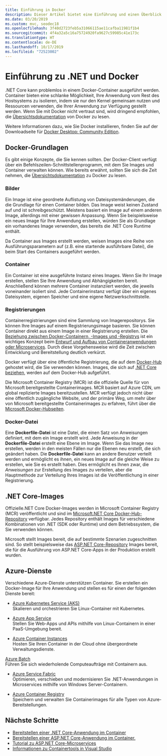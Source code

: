 ```yaml
---
title: Einführung in Docker
description: Dieser Artikel bietet eine Einführung und einen Überblick über Docker im Rahmen einer.NET Core-Anwendung.
ms.date: 03/20/2019
ms.custom: mvc, seodec18
ms.openlocfilehash: 3f40d2723feb5a31066115ae11cafba11981f1b4
ms.sourcegitcommit: 4f4a32a5c16a75724920fa9627c59985c41e173c
ms.translationtype: HT
ms.contentlocale: de-DE
ms.lasthandoff: 10/17/2019
ms.locfileid: "72523002"
---
```

# <a name="introduction-to-net-and-docker"></a>Einführung zu .NET und Docker

.NET Core kann problemlos in einem Docker-Container ausgeführt werden. Container bieten eine schlanke Möglichkeit, Ihre Anwendung vom Rest des Hostsystems zu isolieren, indem sie nur den Kernel gemeinsam nutzen und Ressourcen verwenden, die Ihrer Anwendung zur Verfügung gestellt werden. Wenn Sie mit Docker nicht vertraut sind, wird dringend empfohlen, die [Übersichtsdokumentation](https://docs.docker.com/engine/docker-overview/) von Docker zu lesen.

Weitere Informationen dazu, wie Sie Docker installieren, finden Sie auf der Downloadseite für [Docker Desktop: Community Edition](https://www.docker.com/products/docker-desktop).

## <a name="docker-basics"></a>Docker-Grundlagen

Es gibt einige Konzepte, die Sie kennen sollten. Der Docker-Client verfügt über ein Befehlszeilen-Schnittstellenprogramm, mit dem Sie Images und Container verwalten können. Wie bereits erwähnt, sollten Sie sich die Zeit nehmen, die [Übersichtsdokumentation](https://docs.docker.com/engine/docker-overview/) zu Docker zu lesen. 

### <a name="images"></a>Bilder

Ein Image ist eine geordnete Auflistung von Dateisystemänderungen, die die Grundlage für einen Container bilden. Das Image weist keinen Zustand auf und ist schreibgeschützt. Meistens basiert ein Image auf einem anderen Image, allerdings mit einer gewissen Anpassung. Wenn Sie beispielsweise ein neues Image für Ihre Anwendung erstellen, würden Sie als Grundlage ein vorhandenes Image verwenden, das bereits die .NET Core Runtime enthält.

Da Container aus Images erstellt werden, weisen Images eine Reihe von Ausführungsparametern auf (z.B. eine startende ausführbare Datei), die beim Start des Containers ausgeführt werden.

### <a name="containers"></a>Container

Ein Container ist eine ausgeführte Instanz eines Images. Wenn Sie Ihr Image erstellen, stellen Sie Ihre Anwendung und Abhängigkeiten bereit. Anschließend können mehrere Container instanziiert werden, die jeweils voneinander isoliert sind. Jede Containerinstanz verfügt über ein eigenes Dateisystem, eigenen Speicher und eine eigene Netzwerkschnittstelle.

### <a name="registries"></a>Registrierungen

Containerregistrierungen sind eine Sammlung von Imagerepositorys. Sie können Ihre Images auf einem Registrierungsimage basieren. Sie können Container direkt aus einem Image in einer Registrierung erstellen. Die [Beziehung zwischen Docker-Containern, -Images und -Registrys](../../architecture/microservices/container-docker-introduction/docker-containers-images-registries.md) ist ein wichtiges Konzept beim [Entwurf und Aufbau von Containeranwendungen oder Microservices](../../architecture/microservices/architect-microservice-container-applications/index.md). Durch diese Vorgehensweise wird die Zeit zwischen Entwicklung und Bereitstellung deutlich verkürzt.

Docker verfügt über eine öffentliche Registrierung, die auf dem [Docker-Hub](https://hub.docker.com/) gehostet wird, die Sie verwenden können. Images, die sich auf [.NET Core beziehen](https://hub.docker.com/_/microsoft-dotnet-core/), werden auf dem Docker-Hub aufgeführt. 

Die Microsoft Container Registry (MCR) ist die offizielle Quelle für von Microsoft bereitgestellte Containerimages. MCR basiert auf Azure CDN, um global replizierte Images bereitzustellen. MCR verfügt jedoch nicht über eine öffentlich zugängliche Website, und der primäre Weg, um mehr über von Microsoft bereitgestellte Containerimages zu erfahren, führt über die [Microsoft Docker-Hubseiten](https://hub.docker.com/_/microsoft-dotnet-core/).

### <a name="dockerfile"></a>Docker-Datei

Eine **Dockerfile-Datei** ist eine Datei, die einen Satz von Anweisungen definiert, mit dem ein Image erstellt wird. Jede Anweisung in der **Dockerfile-Datei** erstellt eine Ebene im Image. Wenn Sie das Image neu erstellen, werden in den meisten Fällen nur die Ebenen neu erstellt, die sich geändert haben. Die **Dockerfile-Datei** kann an andere Benutzer verteilt werden und ermöglicht es ihnen, ein neues Image auf die gleiche Weise zu erstellen, wie Sie es erstellt haben. Dies ermöglicht es Ihnen zwar, die *Anweisungen* zur Erstellung des Images zu verteilen, aber die Hauptmethode zur Verteilung Ihres Images ist die Veröffentlichung in einer Registrierung.

## <a name="net-core-images"></a>.NET Core-Images

Offizielle.NET Core Docker-Images werden in Microsoft Container Registry (MCR) veröffentlicht und sind im [Microsoft.NET Core Docker-Hub-Repository](https://hub.docker.com/_/microsoft-dotnet-core/) verfügbar. Jedes Repository enthält Images für verschiedene Kombinationen von .NET (SDK oder Runtime) und dem Betriebssystem, die Sie verwenden können. 

Microsoft stellt Images bereit, die auf bestimmte Szenarien zugeschnitten sind. So stellt beispielsweise das [ASP.NET Core-Repository](https://hub.docker.com/_/microsoft-dotnet-core-aspnet/) Images bereit, die für die Ausführung von ASP.NET Core-Apps in der Produktion erstellt wurden.

## <a name="azure-services"></a>Azure-Dienste

Verschiedene Azure-Dienste unterstützen Container. Sie erstellen ein Docker-Image für Ihre Anwendung und stellen es für einen der folgenden Dienste bereit:

- [Azure Kubernetes Service (AKS)](https://azure.microsoft.com/services/kubernetes-service/)\
Skalieren und orchestrieren Sie Linux-Container mit Kubernetes.

- [Azure App Service](https://azure.microsoft.com/services/app-service/containers/)\
Stellen Sie Web-Apps und APIs mithilfe von Linux-Containern in einer PaaS-Umgebung bereit.

- [Azure Container Instances](https://azure.microsoft.com/services/container-instances/)\
Hosten Sie Ihren Container in der Cloud ohne übergeordnete Verwaltungsdienste.

 [Azure Batch](https://azure.microsoft.com/services/batch/)\
Führen Sie sich wiederholende Computeaufträge mit Containern aus.

- [Azure Service Fabric](https://azure.microsoft.com/services/service-fabric/)\
Optimieren, verschieben und modernisieren Sie .NET-Anwendungen in Microservices mithilfe von Windows Server-Containern.

- [Azure Container Registry](https://azure.microsoft.com/services/container-registry/)\
Speichern und verwalten Sie Containerimages für alle Typen von Azure-Bereitstellungen.

## <a name="next-steps"></a>Nächste Schritte

- [Bereitstellen einer .NET Core-Anwendung im Container](build-docker-netcore-container.md)
- [Bereitstellen einer ASP.NET Core-Anwendung im Container.](/aspnet/core/host-and-deploy/docker/building-net-docker-images)
- [Tutorial zu ASP.NET Core-Microservices](https://dotnet.microsoft.com/learn/web/aspnet-microservice-tutorial/intro)
- [Informationen zu Containertools in Visual Studio](/visualstudio/containers/overview)
